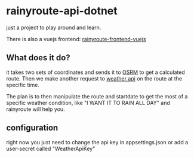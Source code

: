 # rainyroute-api-dotnet

just a project to play around and learn.

There is also a vuejs frontend: [rainyroute-frontend-vuejs]((https://github.com/richtigerkiko/rainyroute-frontend-vuejs))

## What does it do?

it takes two sets of coordinates and sends it to [OSRM](https://project-osrm.org) to get 
a calculated route. Then we make another request to [weather api]((https://www.weatherapi.com/)) on the route at the 
specific time.

The plan is to then manipulate the route and startdate to get the most of a specific weather condition, like "I WANT IT TO RAIN ALL DAY" and rainyroute will help you.

## configuration
right now you just need to change the api key in appsettings.json or add a user-secret called "WeatherApiKey"
